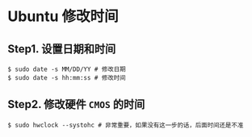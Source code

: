 # Ubuntu 修改时间

## Step1. 设置日期和时间

``` shell
$ sudo date -s MM/DD/YY # 修改日期
$ sudo date -s hh:mm:ss # 修改时间
```

## Step2. 修改硬件 `CMOS` 的时间

``` shell
$ sudo hwclock --systohc # 非常重要，如果没有这一步的话，后面时间还是不准
```

